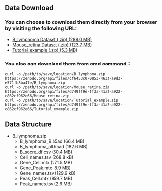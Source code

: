 ## Data Download
### You can choose to download them directly from your browser by visiting the following URL: 
- [B_lymphoma Dataset (.zip) (288.0 MB)](https://zenodo.org/record/8160180/files/B_lymphoma.zip?download=1)
- [Mouse_retina Dataset (.zip) (123.7 MB)](https://zenodo.org/record/8160180/files/Mouse_retina.zip?download=1)
- [Tutorial_example (.zip) (5.3 MB)](https://zenodo.org/record/8160180/files/Tutorial_example.zip?download=1)
  
### You also can download them from cmd command：
    curl -o /path/to/save/location/B_lymphoma.zip https://zenodo.org/api/files/cf6453c0-0853-4633-a9d3-e571fb8ba47e/B_lymphoma.zip
    curl -o /path/to/save/location/Mouse_retina.zip https://zenodo.org/api/files/d749ff9e-ff3a-41a2-a922-c862cf962e66/Mouse_retina.zip
    curl -o /path/to/save/location/Tutorial_example.zip https://zenodo.org/api/files/d749ff9e-ff3a-41a2-a922-c862cf962e66/Tutorial_example.zip
## Data Structure
- B_lymphoma.zip
  - B_lymphoma_B.h5ad (66.4 MB)
  - B_lymphoma_all.h5ad (182.6 MB)
  - B_socre_df.csv (60.4 MB)
  - Cell_names.tsv (268.8 kB)
  - Gene_Cell.mtx (271.5 MB)
  - Gene_Peak.mtx (8.9 MB)
  - Gene_names.tsv (129.9 kB)
  - Peak_Cell.mtx (859.7 MB)
  - Peak_names.tsv (2.6 MB)
